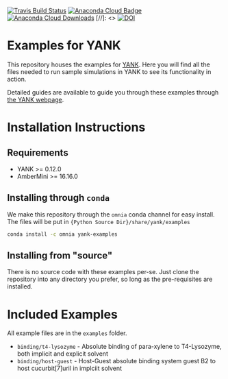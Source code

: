 [![Travis Build Status](https://travis-ci.org/choderalab/yank.png)](https://travis-ci.org/choderalab/yank-examples)
[![Anaconda Cloud Badge](https://anaconda.org/omnia/yank/badges/version.svg)](https://anaconda.org/omnia/yank-examples)
[![Anaconda Cloud Downloads](https://anaconda.org/omnia/yank/badges/downloads.svg)](https://anaconda.org/omnia/yank-examples)
[//]: <> [![DOI](https://zenodo.org/badge/????????.svg)](https://zenodo.org/badge/latestdoi/????????)

# Examples for YANK

This repository houses the examples for [YANK](http://github.com/choderalab/yank). Here you will find all the files needed
to run sample simulations in YANK to see its functionality in action.

Detailed guides are available to guide you through these examples through 
[the YANK webpage](http://getyank.org/latest/examples/index.html).


# Installation Instructions

## Requirements

* YANK >= 0.12.0
* AmberMini >= 16.16.0

## Installing through `conda`

We make this repository through the `omnia` conda channel for easy 
install. The files will be put in `{Python Source Dir}/share/yank/examples`

```bash
conda install -c omnia yank-examples
```

## Installing from "source"

There is no source code with these examples per-se. Just clone the repository 
into any directory you prefer, so long as the pre-requisites are installed.


# Included Examples

All example files are in the `examples` folder.

* `binding/t4-lysozyme` - Absolute binding of para-xylene to T4-Lysozyme, both implicit and explicit solvent
* `binding/host-guest` - Host-Guest absolute binding system guest B2 to host cucurbit\[7\]uril in implciit solvent
